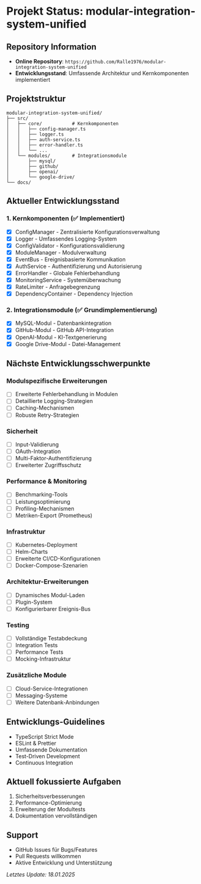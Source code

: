# Projekt Status: modular-integration-system-unified

## Repository Information
- **Online Repository**: `https://github.com/Ralle1976/modular-integration-system-unified`
- **Entwicklungsstand**: Umfassende Architektur und Kernkomponenten implementiert

## Projektstruktur
```
modular-integration-system-unified/
├── src/
│   ├── core/           # Kernkomponenten
│   │   ├── config-manager.ts
│   │   ├── logger.ts
│   │   ├── auth-service.ts
│   │   ├── error-handler.ts
│   │   └── ...
│   └── modules/        # Integrationsmodule
│       ├── mysql/
│       ├── github/
│       ├── openai/
│       └── google-drive/
└── docs/
```

## Aktueller Entwicklungsstand

### 1. Kernkomponenten (✅ Implementiert)
- [x] ConfigManager - Zentralisierte Konfigurationsverwaltung
- [x] Logger - Umfassendes Logging-System
- [x] ConfigValidator - Konfigurationsvalidierung
- [x] ModuleManager - Modulverwaltung
- [x] EventBus - Ereignisbasierte Kommunikation
- [x] AuthService - Authentifizierung und Autorisierung
- [x] ErrorHandler - Globale Fehlerbehandlung
- [x] MonitoringService - Systemüberwachung
- [x] RateLimiter - Anfragebegrenzung
- [x] DependencyContainer - Dependency Injection

### 2. Integrationsmodule (✅ Grundimplementierung)
- [x] MySQL-Modul - Datenbankintegration
- [x] GitHub-Modul - GitHub API-Integration
- [x] OpenAI-Modul - KI-Textgenerierung
- [x] Google Drive-Modul - Datei-Management

## Nächste Entwicklungsschwerpunkte

### Modulspezifische Erweiterungen
- [ ] Erweiterte Fehlerbehandlung in Modulen
- [ ] Detaillierte Logging-Strategien
- [ ] Caching-Mechanismen
- [ ] Robuste Retry-Strategien

### Sicherheit
- [ ] Input-Validierung
- [ ] OAuth-Integration
- [ ] Multi-Faktor-Authentifizierung
- [ ] Erweiterter Zugriffsschutz

### Performance & Monitoring
- [ ] Benchmarking-Tools
- [ ] Leistungsoptimierung
- [ ] Profiling-Mechanismen
- [ ] Metriken-Export (Prometheus)

### Infrastruktur
- [ ] Kubernetes-Deployment
- [ ] Helm-Charts
- [ ] Erweiterte CI/CD-Konfigurationen
- [ ] Docker-Compose-Szenarien

### Architektur-Erweiterungen
- [ ] Dynamisches Modul-Laden
- [ ] Plugin-System
- [ ] Konfigurierbarer Ereignis-Bus

### Testing
- [ ] Vollständige Testabdeckung
- [ ] Integration Tests
- [ ] Performance Tests
- [ ] Mocking-Infrastruktur

### Zusätzliche Module
- [ ] Cloud-Service-Integrationen
- [ ] Messaging-Systeme
- [ ] Weitere Datenbank-Anbindungen

## Entwicklungs-Guidelines
- TypeScript Strict Mode
- ESLint & Prettier
- Umfassende Dokumentation
- Test-Driven Development
- Continuous Integration

## Aktuell fokussierte Aufgaben
1. Sicherheitsverbesserungen
2. Performance-Optimierung
3. Erweiterung der Modultests
4. Dokumentation vervollständigen

## Support
- GitHub Issues für Bugs/Features
- Pull Requests willkommen
- Aktive Entwicklung und Unterstützung

_Letztes Update: 18.01.2025_
